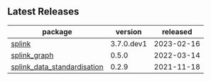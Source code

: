 ## Latest Releases
| package | version | released |
|--------------|-----------|-------------|
| [splink](https://github.com/moj-analytical-services/splink) | 3.7.0.dev1 | 2023-02-16 |
| [splink_graph](https://github.com/moj-analytical-services/splink_graph) | 0.5.0 | 2022-03-14 |
| [splink_data_standardisation](https://github.com/moj-analytical-services/splink_data_standardisation) | 0.2.9 | 2021-11-18 |
